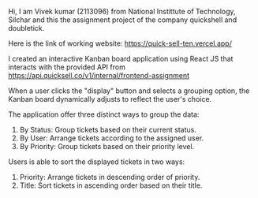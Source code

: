 Hi, I am Vivek kumar (2113096) from National Instittute of Technology, Silchar and this the assignment project of the company quickshell and doubletick. 

 
Here is the link of working website: https://quick-sell-ten.vercel.app/





I created an interactive Kanban board application using React JS that interacts with the provided API from  https://api.quicksell.co/v1/internal/frontend-assignment






When a user clicks the "display" button and selects a grouping option, the Kanban board dynamically adjusts to reflect the user's choice.

The application offer three distinct ways to group the data:

1. By Status: Group tickets based on their current status.
2. By User: Arrange tickets according to the assigned user.
3. By Priority: Group tickets based on their priority level.

Users is able to sort the displayed tickets in two ways:

1. Priority: Arrange tickets in descending order of priority.
2. Title: Sort tickets in ascending order based on their title.
